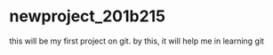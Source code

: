 # newproject_201b215
this will be my first project on git.
by this, it will help me in learning git
